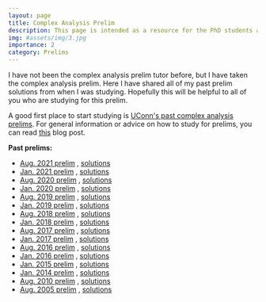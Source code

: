 ```yaml
---
layout: page
title: Complex Analysis Prelim
description: This page is intended as a resource for the PhD students at UConn taking the complex analysis prelim. 
img: #assets/img/3.jpg
importance: 2
category: Prelims
---
```


I have not been the complex analysis prelim tutor before, but I have taken the complex analysis prelim. Here I have shared all of my past prelim solutions from when I was studying. Hopefully this will be helpful to all of you who are studying for this prelim. 

A good first place to start studying is [UConn's past complex analysis prelims](https://math.uconn.edu/degree-programs/graduate/preliminary-exams/). For general information or advice on how to study for prelims, you can read [this](https://asiminah.github.io/projects/quals/) blog post. 

**Past prelims:**
* [Aug. 2021 prelim](https://math.uconn.edu/wp-content/uploads/sites/3655/2021/10/aug2021cpx.pdf) , <a href="/assets/pdf/CpxPrelim/CpxAug2021.pdf" target="_blank">solutions</a>
* [Jan. 2021 prelim](https://math.uconn.edu/wp-content/uploads/sites/3655/2021/05/jan2021cpx.pdf) , <a href="/assets/pdf/CpxPrelim/CpxJan2021.pdf" target="_blank">solutions</a>
* [Aug. 2020 prelim](https://math.uconn.edu/wp-content/uploads/sites/3655/2020/11/aug2020cpx.pdf) , <a href="/assets/pdf/CpxPrelim/CpxAug2020.pdf" target="_blank">solutions</a>
* [Jan. 2020 prelim](https://math.uconn.edu/wp-content/uploads/sites/3655/2020/05/jan2020cpx.pdf) , <a href="/assets/pdf/CpxPrelim/CpxJan2020.pdf" target="_blank">solutions</a>
* [Aug. 2019 prelim](https://math.uconn.edu/wp-content/uploads/sites/3655/2019/09/aug2019cpx.pdf) , <a href="/assets/pdf/CpxPrelim/CpxAug2019.pdf" target="_blank">solutions</a>
* [Jan. 2019 prelim](https://math.uconn.edu/wp-content/uploads/sites/3655/2019/07/jan2019cpx.pdf) , <a href="/assets/pdf/CpxPrelim/CpxJan2019.pdf" target="_blank">solutions</a>
* [Aug. 2018 prelim](https://math.uconn.edu/wp-content/uploads/sites/3655/2018/12/aug2018cpx.pdf) , <a href="/assets/pdf/CpxPrelim/CpxAug2018.pdf" target="_blank">solutions</a>
* [Jan. 2018 prelim](https://math.uconn.edu/wp-content/uploads/sites/3655/2018/12/jan2018cpx.pdf) , <a href="/assets/pdf/CpxPrelim/CpxJan2018.pdf" target="_blank">solutions</a>
* [Aug. 2017 prelim](https://math.uconn.edu/wp-content/uploads/sites/3655/2018/12/aug2017cpx.pdf) , <a href="/assets/pdf/CpxPrelim/CpxAug2017.pdf" target="_blank">solutions</a>
* [Jan. 2017 prelim](https://math.uconn.edu/wp-content/uploads/sites/3655/2018/12/jan2017cpx.pdf) , <a href="/assets/pdf/CpxPrelim/CpxJan2017.pdf" target="_blank">solutions</a>
* [Aug. 2016 prelim](https://math.uconn.edu/wp-content/uploads/sites/3655/2018/12/aug2016cpx.pdf) , <a href="/assets/pdf/CpxPrelim/CpxAug2016.pdf" target="_blank">solutions</a>
* [Jan. 2016 prelim](https://math.uconn.edu/wp-content/uploads/sites/3655/2018/12/jan2016cpx.pdf) , <a href="/assets/pdf/CpxPrelim/CpxJan2016.pdf" target="_blank">solutions</a>
* [Jan. 2015 prelim](https://math.uconn.edu/wp-content/uploads/sites/3655/2018/12/jan2015cpx.pdf) , <a href="/assets/pdf/CpxPrelim/CpxJan2015.pdf" target="_blank">solutions</a>
* [Jan. 2014 prelim](https://math.uconn.edu/wp-content/uploads/sites/3655/2018/12/jan2014cpx.pdf) , <a href="/assets/pdf/CpxPrelim/CpxJan2014.pdf" target="_blank">solutions</a>
* [Aug. 2010 prelim](https://math.uconn.edu/wp-content/uploads/sites/3655/2018/12/aug2010cpx.pdf) , <a href="/assets/pdf/CpxPrelim/CpxAug2010.pdf" target="_blank">solutions</a>
* [Aug. 2005 prelim](https://math.uconn.edu/wp-content/uploads/sites/3655/2018/12/aug2005cpx.pdf) , <a href="/assets/pdf/CpxPrelim/CpxAug2005.pdf" target="_blank">solutions</a>





<!--
<a href="/assets/pdf/HamakiotesCV.pdf" target="_blank">Open PDF to see all Pages</a>
-->
